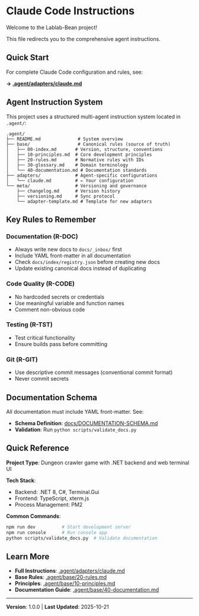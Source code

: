 # Claude Code Instructions

Welcome to the Lablab-Bean project!

This file redirects you to the comprehensive agent instructions.

## Quick Start

For complete Claude Code configuration and rules, see:

**→ [.agent/adapters/claude.md](.agent/adapters/claude.md)**

## Agent Instruction System

This project uses a structured multi-agent instruction system located in `.agent/`:

```
.agent/
├── README.md              # System overview
├── base/                  # Canonical rules (source of truth)
│   ├── 00-index.md       # Version, structure, conventions
│   ├── 10-principles.md  # Core development principles
│   ├── 20-rules.md       # Normative rules with IDs
│   ├── 30-glossary.md    # Domain terminology
│   └── 40-documentation.md # Documentation standards
├── adapters/             # Agent-specific configurations
│   └── claude.md         # ← Your configuration
└── meta/                 # Versioning and governance
    ├── changelog.md      # Version history
    ├── versioning.md     # Sync protocol
    └── adapter-template.md # Template for new adapters
```

## Key Rules to Remember

### Documentation (R-DOC)
- Always write new docs to `docs/_inbox/` first
- Include YAML front-matter in all documentation
- Check `docs/index/registry.json` before creating new docs
- Update existing canonical docs instead of duplicating

### Code Quality (R-CODE)
- No hardcoded secrets or credentials
- Use meaningful variable and function names
- Comment non-obvious code

### Testing (R-TST)
- Test critical functionality
- Ensure builds pass before committing

### Git (R-GIT)
- Use descriptive commit messages (conventional commit format)
- Never commit secrets

## Documentation Schema

All documentation must include YAML front-matter. See:
- **Schema Definition**: [docs/DOCUMENTATION-SCHEMA.md](docs/DOCUMENTATION-SCHEMA.md)
- **Validation**: Run `python scripts/validate_docs.py`

## Quick Reference

**Project Type**: Dungeon crawler game with .NET backend and web terminal UI

**Tech Stack**:
- Backend: .NET 8, C#, Terminal.Gui
- Frontend: TypeScript, xterm.js
- Process Management: PM2

**Common Commands**:
```bash
npm run dev          # Start development server
npm run console      # Run console app
python scripts/validate_docs.py  # Validate documentation
```

## Learn More

- **Full Instructions**: [.agent/adapters/claude.md](.agent/adapters/claude.md)
- **Base Rules**: [.agent/base/20-rules.md](.agent/base/20-rules.md)
- **Principles**: [.agent/base/10-principles.md](.agent/base/10-principles.md)
- **Documentation Guide**: [.agent/base/40-documentation.md](.agent/base/40-documentation.md)

---

**Version**: 1.0.0 | **Last Updated**: 2025-10-21
